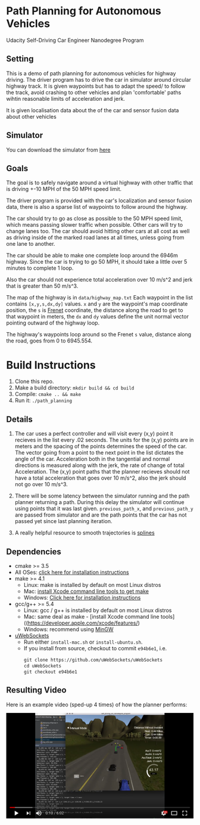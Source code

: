 # Path Planning for Autonomous Vehicles
Udacity Self-Driving Car Engineer Nanodegree Program 
   
## Setting
This is a demo of path planning for autonomous vehicles for
highway driving. The driver program has to drive the car in simulator
around circular highway track. It is given waypoints but has to adapt
the speed/ to follow the track, avoid crashing to other vehicles
and plan 'comfortable' paths wihtin reasonable limits of acceleration
and jerk. 

It is given localisation data about the 
of the car and sensor fusion data about other vehicles
  
## Simulator
You can download the simulator from [here](https://github.com/udacity/self-driving-car-sim/releases/tag/T3_v1.2)

## Goals
The goal is to safely navigate around a virtual highway 
with other traffic that is driving +-10 MPH of the 50 MPH speed limit. 

The driver program is provided with the car's localization and 
sensor fusion data, 
there is also a sparse list of waypoints to follow around the highway. 

The car should try to go as close as possible to the 50 MPH speed 
limit, which means passing slower traffic when possible.
Other cars will try to change lanes too. 
The car should avoid hitting other cars at all cost as well as 
driving inside of the marked road lanes at all times, unless 
going from one lane to another. 

The car should be able to make one complete loop around the 6946m 
highway. Since the car is trying to go 50 MPH, it should take a 
little over 5 minutes to complete 1 loop. 

Also the car should not experience total acceleration over 10 m/s^2 and jerk that is greater than 50 m/s^3.

The map of the highway is in `data/highway_map.txt`
Each waypoint in the list contains `[x,y,s,dx,dy]` values. 
`x` and `y` are the waypoint's map coordinate position, the `s` 
is [Frenet](https://en.wikipedia.org/wiki/Frenet%E2%80%93Serret_formulas) 
coordinate, the distance along the road to get to 
that waypoint in 
meters, the `dx` and `dy` values define the unit normal vector 
pointing outward of the highway loop.

The highway's waypoints loop around so the Frenet `s` value, 
distance along the road, goes from 0 to 6945.554.

# Build Instructions

1. Clone this repo.
2. Make a build directory: `mkdir build && cd build`
3. Compile: `cmake .. && make`
4. Run it: `./path_planning`


## Details

1. The car uses a perfect controller and will visit 
every (x,y) point it recieves in the list every .02 seconds. 
The units for the (x,y) points are in meters and the spacing of 
the points determines the speed of the car. 
The vector going from a point to the next point in the list 
dictates the angle of the car. 
Acceleration both in the tangential and normal directions is 
measured along with the jerk, the rate of change of total 
Acceleration. 
The (x,y) point paths that the planner recieves should not 
have a total acceleration that goes over 10 m/s^2, 
also the jerk should not go over 10 m/s^3. 

2. There will be some latency between the simulator running 
and the path planner returning a path. 
During this delay the simulator will continue using points that 
it was last given. `previous_path_x`, and `previous_path_y`
are passed from simulator and are the path points that the car has
not passed yet since last planning iteration.

3. A really helpful resource to smooth trajectories is 
[splines](http://kluge.in-chemnitz.de/opensource/spline/)


## Dependencies

* cmake >= 3.5
 * All OSes: [click here for installation instructions](https://cmake.org/install/)
* make >= 4.1
  * Linux: make is installed by default on most Linux distros
  * Mac: [install Xcode command line tools to get make](https://developer.apple.com/xcode/features/)
  * Windows: [Click here for installation instructions](http://gnuwin32.sourceforge.net/packages/make.htm)
* gcc/g++ >= 5.4
  * Linux: gcc / g++ is installed by default on most Linux distros
  * Mac: same deal as make - [install Xcode command line tools]((https://developer.apple.com/xcode/features/)
  * Windows: recommend using [MinGW](http://www.mingw.org/)
* [uWebSockets](https://github.com/uWebSockets/uWebSockets)
  * Run either `install-mac.sh` or `install-ubuntu.sh`.
  * If you install from source, checkout to commit `e94b6e1`, i.e.
    ```
    git clone https://github.com/uWebSockets/uWebSockets 
    cd uWebSockets
    git checkout e94b6e1
    ```

## Resulting Video

Here is an example video (sped-up 4 times) of how the planner performs:

[![Video result](video_snapshot.png)](https://youtu.be/4v8bozDTjok)
